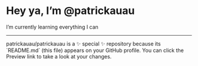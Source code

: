 # Hey ya, I’m @patrickauau
I’m currently learning everything I can 
<hr>
patrickauau/patrickauau is a ✨ special ✨ repository because its `README.md` (this file) appears on your GitHub profile.
You can click the Preview link to take a look at your changes.
